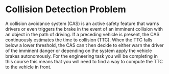 # Collision Detection Problem

A collision avoidance system (CAS) is an active safety feature that warns drivers or even triggers the brake in the event of an imminent collision with an object in the path of driving. If a preceding vehicle
is present, the CAS continuously estimates the time to collision (TTC). When the TTC falls below a
lower threshold, the CAS can t hen decide to either warn the driver of the imminent danger or
depending on the system apply the vehicle brakes autonomously. For the engineering task you will
be completing in this course this means that you will need to find a way to compute the TTC to the
vehicle in front.

